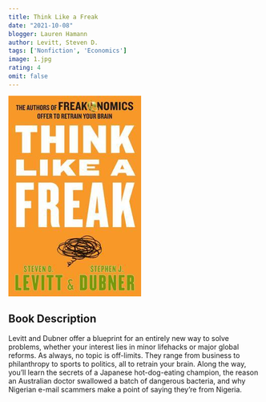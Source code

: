 ```yaml
---
title: Think Like a Freak
date: "2021-10-08"
blogger: Lauren Hamann
author: Levitt, Steven D.
tags: ['Nonfiction', 'Economics']
image: 1.jpg
rating: 4
omit: false
---
```


![Book Cover](1.jpg)

## Book Description

Levitt and Dubner offer a blueprint for an entirely new way to solve problems, whether your interest lies in minor lifehacks or major global reforms. As always, no topic is off-limits. They range from business to philanthropy to sports to politics, all to retrain your brain. Along the way, you’ll learn the secrets of a Japanese hot-dog-eating champion, the reason an Australian doctor swallowed a batch of dangerous bacteria, and why Nigerian e-mail scammers make a point of saying they’re from Nigeria.